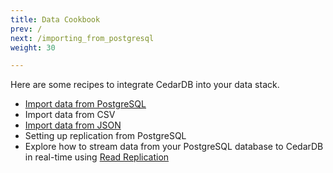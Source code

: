 ```yaml
---
title: Data Cookbook
prev: /
next: /importing_from_postgresql
weight: 30

---
```


Here are some recipes to integrate CedarDB into your data stack.

* [Import data from PostgreSQL](./importing_from_postgresql)
* Import data from CSV
* [Import data from JSON](./importing_from_json)
* Setting up replication from PostgreSQL
* Explore how to stream data from your PostgreSQL database to CedarDB in real-time using [Read Replication](./read_replica_tutorial)
